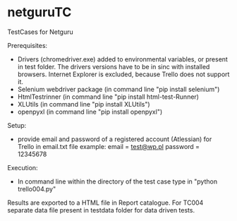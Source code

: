 # netguruTC
TestCases for Netguru


Prerequisites:
- Drivers (chromedriver.exe) added to environmental variables, or present in test folder. The drivers versions have to be in sinc with installed browsers. Internet Explorer is excluded, because Trello does not support it.
- Selenium webdriver package (in command line "pip install selenium")
- HtmlTestrinner (in command line "pip install html-test-Runner)
- XLUtils (in command line "pip install XLUtils")
- openpyxl (in command line "pip install openpyxl")


Setup:
- provide email and password of a registered account (Atlessian) for Trello in email.txt file
example:
email = test@wp.pl
password = 12345678

Execution:
- In command line within the directory of the test case type in "python trello004.py"

Results are exported to a HTML file in Report catalogue. For TC004 separate data file present in testdata folder for data driven tests.
